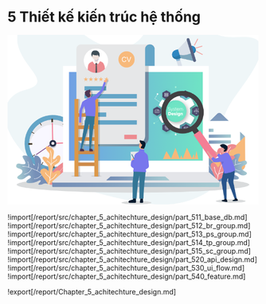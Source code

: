 # **5 Thiết kế kiến trúc hệ thống**

<center>
  <img src="https://github.com/datai999/thesis-document/blob/main/report/src/chapter_5_achitechture_design/img/system-design.png?raw=true">
</center>

<div style="page-break-after: always;"></div>

!import[/report/src/chapter_5_achitechture_design/part_511_base_db.md]
!import[/report/src/chapter_5_achitechture_design/part_512_br_group.md]
!import[/report/src/chapter_5_achitechture_design/part_513_ps_group.md]
!import[/report/src/chapter_5_achitechture_design/part_514_tp_group.md]
!import[/report/src/chapter_5_achitechture_design/part_515_sc_group.md]
!import[/report/src/chapter_5_achitechture_design/part_520_api_design.md]
!import[/report/src/chapter_5_achitechture_design/part_530_ui_flow.md]
!import[/report/src/chapter_5_achitechture_design/part_540_feature.md]

!export[/report/Chapter_5_achitechture_design.md]
